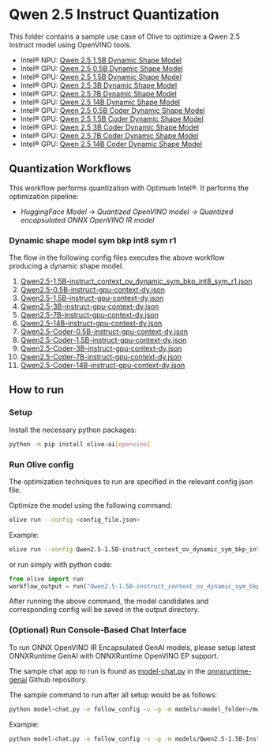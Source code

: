 # Qwen 2.5 Instruct Quantization

This folder contains a sample use case of Olive to optimize a Qwen 2.5 Instruct model using OpenVINO tools.

- Intel® NPU: [Qwen 2.5 1.5B Dynamic Shape Model](https://huggingface.co/Qwen/Qwen2.5-1.5B-Instruct)
- Intel® GPU: [Qwen 2.5 0.5B Dynamic Shape Model](https://huggingface.co/Qwen/Qwen2.5-0.5B-Instruct)
- Intel® GPU: [Qwen 2.5 1.5B Dynamic Shape Model](https://huggingface.co/Qwen/Qwen2.5-1.5B-Instruct)
- Intel® GPU: [Qwen 2.5 3B Dynamic Shape Model](https://huggingface.co/Qwen/Qwen2.5-3B-Instruct)
- Intel® GPU: [Qwen 2.5 7B Dynamic Shape Model](https://huggingface.co/Qwen/Qwen2.5-7B-Instruct)
- Intel® GPU: [Qwen 2.5 14B Dynamic Shape Model](https://huggingface.co/Qwen/Qwen2.5-14B-Instruct)
- Intel® GPU: [Qwen 2.5 0.5B Coder Dynamic Shape Model](https://huggingface.co/Qwen/Qwen2.5-Coder-0.5B-instruct)
- Intel® GPU: [Qwen 2.5 1.5B Coder Dynamic Shape Model](https://huggingface.co/Qwen/Qwen2.5-Coder-1.5B-instruct)
- Intel® GPU: [Qwen 2.5 3B Coder Dynamic Shape Model](https://huggingface.co/Qwen/Qwen2.5-Coder-3B-instruct)
- Intel® GPU: [Qwen 2.5 7B Coder Dynamic Shape Model](https://huggingface.co/Qwen/Qwen2.5-Coder-7B-instruct)
- Intel® GPU: [Qwen 2.5 14B Coder Dynamic Shape Model](https://huggingface.co/Qwen/Qwen2.5-Coder-14B-instruct)

## Quantization Workflows

This workflow performs quantization with Optimum Intel®. It performs the optimization pipeline:

- *HuggingFace Model -> Quantized OpenVINO model -> Quantized encapsulated ONNX OpenVINO IR model*

### Dynamic shape model sym bkp int8 sym r1

The flow in the following config files executes the above workflow producing a dynamic shape model.
1. [Qwen2.5-1.5B-instruct_context_ov_dynamic_sym_bkp_int8_sym_r1.json](Qwen2.5-1.5B-instruct_context_ov_dynamic_sym_bkp_int8_sym_r1.json)
2. [Qwen2.5-0.5B-instruct-gpu-context-dy.json](Qwen2.5-0.5B-instruct-gpu-context-dy.json)
3. [Qwen2.5-1.5B-instruct-gpu-context-dy.json](Qwen2.5-1.5B-instruct-gpu-context-dy.json)
4. [Qwen2.5-3B-instruct-gpu-context-dy.json](Qwen2.5-3B-instruct-gpu-context-dy.json)
5. [Qwen2.5-7B-instruct-gpu-context-dy.json](Qwen2.5-7B-instruct-gpu-context-dy.json)
6. [Qwen2.5-14B-instruct-gpu-context-dy.json](Qwen2.5-14B-instruct-gpu-context-dy.json)
7. [Qwen2.5-Coder-0.5B-instruct-gpu-context-dy.json](Qwen2.5-Coder-0.5B-instruct-gpu-context-dy.json)
8. [Qwen2.5-Coder-1.5B-instruct-gpu-context-dy.json](Qwen2.5-Coder-1.5B-instruct-gpu-context-dy.json)
9. [Qwen2.5-Coder-3B-instruct-gpu-context-dy.json](Qwen2.5-Coder-3B-instruct-gpu-context-dy.json)
10. [Qwen2.5-Coder-7B-instruct-gpu-context-dy.json](Qwen2.5-Coder-7B-instruct-gpu-context-dy.json)
11. [Qwen2.5-Coder-14B-instruct-gpu-context-dy.json](Qwen2.5-Coder-14B-instruct-gpu-context-dy.json)


## How to run

### Setup

Install the necessary python packages:

```bash
python -m pip install olive-ai[openvino]
```

### Run Olive config

The optimization techniques to run are specified in the relevant config json file.

Optimize the model using the following command:

```bash
olive run --config <config_file.json>
```

Example:
```bash
olive run --config Qwen2.5-1.5B-instruct_context_ov_dynamic_sym_bkp_int8_sym_r1.json
```
or run simply with python code:

```python
from olive import run
workflow_output = run("Qwen2.5-1.5B-instruct_context_ov_dynamic_sym_bkp_int8_sym_r1.json")
```

After running the above command, the model candidates and corresponding config will be saved in the output directory.

### (Optional) Run Console-Based Chat Interface

To run ONNX OpenVINO IR Encapsulated GenAI models, please setup latest ONNXRuntime GenAI with ONNXRuntime OpenVINO EP support.

The sample chat app to run is found as [model-chat.py](https://github.com/microsoft/onnxruntime-genai/blob/main/examples/python/model-chat.py) in the [onnxruntime-genai](https://github.com/microsoft/onnxruntime-genai/) Github repository.

The sample command to run after all setup would be as follows:

```bash
python model-chat.py -e follow_config -v -g -m models/<model_folder>/model/
```

Example:

```bash
python model-chat.py -e follow_config -v -g -m models/Qwen2.5-1.5B-Instruct_context_ov_dynamic_sym_bkp_int8_sym_r1/model/
```
